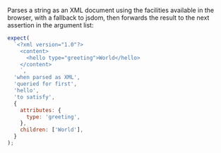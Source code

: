 Parses a string as an XML document using the facilities available in the browser, with a fallback to jsdom, then forwards the result to the next assertion in the argument list:

```js
expect(
  `<?xml version="1.0"?>
    <content>
      <hello type="greeting">World</hello>
    </content>
    `,
  'when parsed as XML',
  'queried for first',
  'hello',
  'to satisfy',
  {
    attributes: {
      type: 'greeting',
    },
    children: ['World'],
  }
);
```
